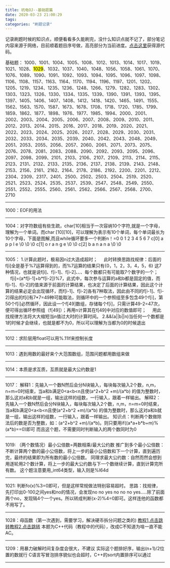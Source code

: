 ```yaml
---
title: 杭电OJ--基础题篇
date: 2020-03-23 21:00:29
tags:
categories: "刷题记录"
---
```

记录刷题时候的知识点，顺便看看多久能刷完，没什么知识点就不记了，部分笔记内容来源于网络，目前顺着题目序号做，高亮部分为当前进度。[点击这里](https://github.com/MrChanGG/HDOJ.git)获得源代码。


基础题：
1000、1001、1004、1005、1008、1012、1013、1014、1017、1019、1021、1028、<mark>1029</mark>、1032、1037、1040、1048、1056、1058、1061、1070、1076、1089、1090、1091、1092、1093、1094、1095、1096、1097、1098、1106、1108、1157、1163、1164、1170、1194、1196、1197、1201、1202、1205、1219、1234、1235、1236、1248、1266、1279、1282、1283、1302、1303、1323、1326、1330、1334、1335、1339、1390、1391、1393、1395、1397、1405、1406、1407、1408、1412、1418、1420、1465、1491、1555、1562、1563、1570、1587、1673、1678、1708、1718、1720、1785、1799、1859、1862、1877、1898、1976、1977、1985、1994、2000、2001、2002、2003、2004、2005、2006、2007、2008、2009、2010、2011、2012、2013、2014、2015、2016、2017、2018、2019、2020、2021、2022、2023、2024、2025、2026、2027、2028、2029、2030、2031、2032、2033、2034、2035、2039、2040、2042、2043、2048、2049、2051、2053、2055、2056、2057、2060、2061、2071、2073、2075、2076、2078、2081、2083、2088、2090、2092、2093、2095、2096、2097、2098、2099、2101、2103、2106、2107、2109、2113、2114、2115、2123、2131、2132、2133、2135、2136、2137、2138、2139、2143、2148、2153、2156、2161、2162、2164、2178、2186、2192、2200、2201、2212、2304、2309、2317、2401、2500、2502、2503、2504、2519、2520、2521、2523、2524、2535、2537、2539、2547、2548、2549、2550、2551、2552、2555、2560、2561、2562、2566、2567、2568、2700、2710

***
1000：EOF的用法
***
1004：对字符数组有些生疏，char[10]相当于一次容纳10个字符,就是一个字母，理解为一个单词。而char [10][10]，可以理解为表示有10个单词，每个单词最长为10个字母，下面是图解,而且while循环要多一个判断n！=0
	0	1	2	3	4	5	6	7
c[0]	a	p	p	l	e	\0	\0	\0
c[1]	o	r	a	n	g	e	\0	\0
c[2]	b	a	n	a	n	a	\0	\0
***
1005：
1.计算此题时，极易因n过大造成超时；
    此时转换思路找规律：后面的f[i]全是基于%7运算得到的，而%7运算的结果只有{0，1，2，3，4，5，6} 这7种情况，也就是说f[i]、f[i-1]、f[i-2]、、、每个数都只有可能取7个数字的一个；
    f[i]=(a\*f[i-1]+b\*f[i-2])%7，此式中，每次参与运算的a和b都是固定的值，而f[i-1]、f[i-2]的值来源于前面的计算结果，也决定了后面的计算结果，因此这个计算的结果必定会出现循环，而f[i-1]、f[i-2]各有7种取法，因此由不同的f[i-1]、f[i-2]得出的f[i]有7*7=49种可能取法，则循环中的一个参照组至多包含49个f[i]，第50个f[i]必然循环，因此设一个f[49]数组，存储每个f[i]，只需计算49-2=47次，便可得出循环参照组（f[49]）；再用n计算其在f[49]中对应的数值即可；
    用此找规律方法将大大缩短当n值过大时的计算时间。
2.&&(a||b||n)当任何一个数都是1的时候才会继续，也就是都不为0，所以可以理解为当都为0的时候退出
***
1012：求阶层用float可以用%.11lf来控制长度
***
1013：遇到用数的最好来个大范围数组，范围问题都用数组来做
***
1014：本质是求互质，互质就是最大公约数是1
***
1017：
解释1：先输入一个数N然后会分N块输入，每块每次输入2个数，n,m，n=m=0时结束，当a和b满足0<a<b<n且使(a^2+b^2 +m)/(a\*b) 的值为整数时，那么这对a和b就是一组，输出这样的组数，一行输入，跟着一样输出。
解释2：先输入一个数N然后会分N块输入，每块每次输入2个数，n,m，n=m=0时结束，当a和b满足0<a<b<n且使(a^2+b^2 +m)/(a\*b) 的值为整数时，那么这对a和b就是一组，输出这样的组数，一行输入，跟着一样输出。
知识点：判断两个数做除法后的数是否为整数，如：(a^2+b^2 +m)/(a\*b)。则只要用if((a\*a+b\*b+m)%(a\*b)==0)即可
而且这个题，不需要同时判断输入的两个数同时为0
***
1019:
（两个数情况）最小公倍数=两数相乘/最大公约数
推广到多个最小公倍数：不断计算两个数的最小公倍数，将上一步的最小公倍数和下一个计算，直到遍历完，最终的结果即为所有数的最小公倍数。
同理求最大公约数：自然而然会想到用逐轮用2个数计算，将上一步的最大公约数与下一个数继续计算，直到计算完所有数。
这个题注意要用_int64类型，输入则是%I64d
***
1021:
判断fo(x)%3=0即可，但是这样常规做法特别容易超时。
思路：找规律，先打印出0-100之间yes和no的情况，会发现no no yes  no no no yes.....除了前面两个no，发现隔4个一个yes。所以转成判断(x-2)%4=0即可。这样连他的函数都不用写了。
***
1028：母函数（第一次遇到，需要学习，解决硬币拆分问题之类的)  [教程1,点击跳转](https://www.cnblogs.com/linyujun/p/5207730.html)[教程2,点击跳转](https://blog.csdn.net/yu121380/article/details/79914529)
本题为C++代码（教程中的代码），改成C不知道为啥一直不能AC。
***
1209：用暴力破解时间复杂度会很大，不建议
实际这个题排好序，输出(n+1)/2位置的数就行
C语言写冒泡排序貌似也会超时，C++的sort内置排序可以通过
***